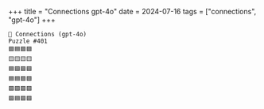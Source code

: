 +++
title = "Connections gpt-4o"
date = 2024-07-16
tags = ["connections", "gpt-4o"]
+++

```text
🤖 Connections (gpt-4o) 
Puzzle #401
🟩🟦🟪🟪
🟨🟨🟨🟨
🟦🟪🟪🟩
🟦🟦🟩🟩
🟪🟪🟪🟪
🟩🟦🟩🟩
```

